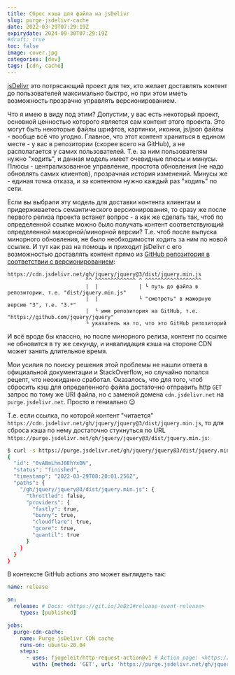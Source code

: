 ```yaml
---
title: Сброс кэша для файла на jsDelivr
slug: purge-jsdelivr-cache
date: 2022-03-29T07:29:19Z
expirydate: 2024-09-30T07:29:19Z
#draft: true
toc: false
image: cover.jpg
categories: [dev]
tags: [cdn, cache]
---
```


[jsDelivr][jsdelivr] это потрясающий проект для тех, кто желает доставлять контент до пользователей максимально быстро, но при этом иметь возможность прозрачно управлять версионированием.

Что я имею в виду под этим? Допустим, у вас есть некоторый проект, основной ценностью которого является сам контент этого проекта. Это могут быть некоторые файлы шрифтов, картинки, иконки, js/json файлы - вообще всё что угодно. Главное, что этот контент храниться в едином месте - у вас в репозитории (скорее всего на GitHub), а не располагается у самих пользователей. Т.е. за ним пользователям нужно "ходить", и данная модель имеет очевидные плюсы и минусы. Плюсы - централизованное управление, простота обновления (не надо обновлять самих клиентов), прозрачная история изменений. Минусы же - единая точка отказа, и за контентом нужно каждый раз "ходить" по сети.

Если вы выбрали эту модель для доставки контента клиентам и придерживаетесь семантического версионирования, то сразу же после первого релиза проекта встанет вопрос - а как же сделать так, чтоб по определенной ссылке можно было получать контент соответствующий определенной мажорной/минорной версии? Т.е. чтоб после выпуска минорного обновления, не было необходимости ходить за ним по новой ссылке. И тут как раз на помощь и приходит jsDelivr с его возможностью доставлять контент прямо из [GitHub репозитория в соответствии с версионированием](https://www.jsdelivr.com/features#gh):

```text
https://cdn.jsdelivr.net/gh/jquery/jquery@3/dist/jquery.min.js
                         ^^ ^^^^^^^^^^^^^ ^ ^^^^^^^^^^^^^^^^^^
                         |  |             | └ путь до файла в репозитории, т.е. "dist/jquery.min.js"
                         |  |             └ "смотреть" в мажорную версию "3", т.е. "3.*"
                         |  └ имя репозитория на GitHub, т.е. "https://github.com/jquery/jquery"
                         └ указатель на то, что это GitHub репозиторий
```

И всё вроде бы классно, но после минорного релиза, контент по ссылке не обновится в ту же секунду, и инвалидация кэша на стороне CDN может занять длительное время.

Мои усилия по поиску решения этой проблемы не нашли ответа в официальной документации и StackOverflow, но случайно попался рецепт, что неожиданно сработал. Оказалось, что для того, чтоб сбросить кэш для определенного файла достаточно отправить http `GET` запрос по тому же URI файла, но с заменой домена `cdn.jsdelivr.net` на `purge.jsdelivr.net`. Просто и гениально 😉

Т.е. если ссылка, по которой контент "читается" `https://cdn.jsdelivr.net/gh/jquery/jquery@3/dist/jquery.min.js`, то для сброса кэша по нему достаточно стукнуться по URL `https://purge.jsdelivr.net/gh/jquery/jquery@3/dist/jquery.min.js`:

```bash
$ curl -s https://purge.jsdelivr.net/gh/jquery/jquery@3/dist/jquery.min.js
{
  "id": "0vABmLhmJ0EhYxDN",
  "status": "finished",
  "timestamp": "2022-03-29T08:20:01.256Z",
  "paths": {
    "/gh/jquery/jquery@3/dist/jquery.min.js": {
      "throttled": false,
      "providers": {
        "fastly": true,
        "bunny": true,
        "cloudflare": true,
        "gcore": true,
        "quantil": true
      }
    }
  }
}
```

В контексте GitHub actions это может выглядеть так:

```yaml
name: release

on:
  release: # Docs: <https://git.io/JeBz1#release-event-release>
    types: [published]

jobs:
  purge-cdn-cache:
    name: Purge jsDelivr CDN cache
    runs-on: ubuntu-20.04
    steps:
      - uses: fjogeleit/http-request-action@v1 # Action page: <https://github.com/fjogeleit/http-request-action>
        with: {method: 'GET', url: 'https://purge.jsdelivr.net/gh/jquery/jquery@3/dist/jquery.min.js'}
```

[jsdelivr]:https://www.jsdelivr.com/

